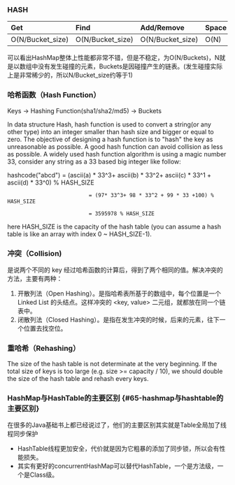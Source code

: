 ### HASH

| Get | Find | Add/Remove | Space |
| :--- | :--- | :--- | :--- |
| O\(N/Bucket\_size\) | O\(N/Bucket\_size\) | O\(N/Bucket\_size\) | O\(N\) |

可以看出HashMap整体上性能都非常不错，但是不稳定，为O\(N/Buckets\)，N就是以数组中没有发生碰撞的元素，Buckets是因碰撞产生的链表。\(发生碰撞实际上是非常稀少的，所以N/Bucket\_size约等于1\)

### 哈希函数（Hash Function）

Keys -&gt; Hashing Function\(sha1/sha2/md5\) -&gt; Buckets

In data structure Hash, hash function is used to convert a string\(or any other type\) into an integer smaller than hash size and bigger or equal to zero. The objective of designing a hash function is to "hash" the key as unreasonable as possible. A good hash function can avoid collision as less as possible. A widely used hash function algorithm is using a magic number 33, consider any string as a 33 based big integer like follow:

hashcode\("abcd"\) = \(ascii\(a\) \* 33^3+ ascii\(b\) \* 33^2+ ascii\(c\) \* 33^1 + ascii\(d\) \* 33^0\) % HASH\_SIZE

```
                          = (97* 33^3+ 98 * 33^2 + 99 * 33 +100) % HASH_SIZE

                          = 3595978 % HASH_SIZE
```

here HASH\_SIZE is the capacity of the hash table \(you can assume a hash table is like an array with index 0 ~ HASH\_SIZE-1\).

### 冲突（Collision\)

是说两个不同的 key 经过哈希函数的计算后，得到了两个相同的值。解决冲突的方法，主要有两种：

1. 开散列法（Open Hashing）。是指哈希表所基于的数组中，每个位置是一个 Linked List 的头结点。这样冲突的 &lt;key, value&gt;  二元组，就都放在同一个链表中。
2. 闭散列法（Closed Hashing）。是指在发生冲突的时候，后来的元素，往下一个位置去找空位。

### 重哈希（Rehashing）

The size of the hash table is not determinate at the very beginning. If the total size of keys is too large \(e.g. size &gt;= capacity / 10\), we should double the size of the hash table and rehash every keys.

### HashMap与HashTable的主要区别 {#65-hashmap与hashtable的主要区别}

在很多的Java基础书上都已经说过了，他们的主要区别其实就是Table全局加了线程同步保护

* HashTable线程更加安全，代价就是因为它粗暴的添加了同步锁，所以会有性能损失。
* 其实有更好的concurrentHashMap可以替代HashTable，一个是方法级，一个是Class级。



